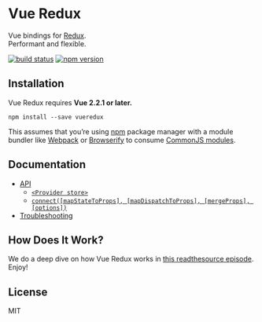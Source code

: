 Vue Redux
=========================

Vue bindings for [Redux](https://github.com/reactjs/redux).  
Performant and flexible.

[![build status](https://img.shields.io/travis/jnields/vue-redux/master.svg?style=flat-square)](https://travis-ci.org/jnields/vue-redux) [![npm version](https://img.shields.io/npm/v/@jnields/vue-redux.svg?style=flat-square)](https://www.npmjs.com/package/@jnields/vue-redux)

## Installation

Vue Redux requires **Vue 2.2.1 or later.**

```
npm install --save vueredux
```

This assumes that you’re using [npm](http://npmjs.com/) package manager with a module bundler like [Webpack](https://webpack.js.org/) or [Browserify](http://browserify.org/) to consume [CommonJS modules](http://webpack.github.io/docs/commonjs.html).

## Documentation

- [API](docs/api.md#api)
  - [`<Provider store>`](docs/api.md#provider-store)
  - [`connect([mapStateToProps], [mapDispatchToProps], [mergeProps], [options])`](docs/api.md#connectmapstatetoprops-mapdispatchtoprops-mergeprops-options)
- [Troubleshooting](docs/troubleshooting.md#troubleshooting)

## How Does It Work?

We do a deep dive on how Vue Redux works in [this readthesource episode](https://www.youtube.com/watch?v=VJ38wSFbM3A).  
Enjoy!

## License

MIT
